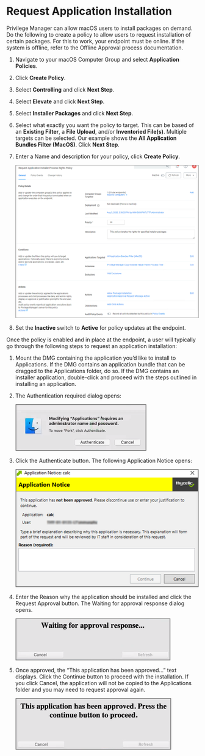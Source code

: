[title]: # (Request Application Installation)
[tags]: # (standard user, policy)
[priority]: # (7)
# Request Application Installation

Privilege Manager can allow macOS users to install packages on demand. Do the following to create a policy to allow users to request installation of certain packages. For this to work, your endpoint must be online. If the system is offline, refer to the Offline Approval process documentation.

1. Navigate to your macOS Computer Group and select __Application Policies__.
1. Click __Create Policy__.
1. Select __Controlling__ and click __Next Step__.
1. Select __Elevate__ and click __Next Step__.
1. Select __Installer Packages__ and click __Next Step__.
1. Select what exactly you want the policy to target. This can be based of an __Existing Filter__, a __File Upload__, and/or __Inventoried File(s)__. Multiple targets can be selected. Our example shows the __All Application Bundles Filter (MacOS)__. Click __Next Step__.
1. Enter a Name and description for your policy, click __Create Policy__.

   ![new](images/mac/appr_inst_pkgs.png "New Approve Installer Packages Policy")
1. Set the __Inactive__ switch to __Active__ for policy updates at the endpoint.

Once the policy is enabled and in place at the endpoint, a user will typically go through the following steps to request an application installation:

1. Mount the DMG containing the application you’d like to install to Applications. If the DMG contains an application bundle that can be dragged to the Applications folder, do so. If the DMG contains an installer application, double-click and proceed with the steps outlined in installing an application.
1. The Authentication required dialog opens:

   ![request](images/mac/app_admin_acct_required_20190506.png "Authenticate")
1. Click the Authenticate button. The following Application Notice opens:

   ![reason](images/mac/app_request_reason_20190506.png "Application Notice Reason for authentication")
1. Enter the Reason why the application should be installed and click the Request Approval button. The Waiting for approval response dialog opens.

   ![wait](images/mac/app_waiting_response_20190506.png "Waiting for approval response")
1. Once approved, the “This application has been approved…” text displays. Click the Continue button to proceed with the installation. If you click Cancel, the application will not be copied to the Applications folder and you may need to request approval again.

   ![ approved](images/mac/app_approved_20190506.png "Application approved")
